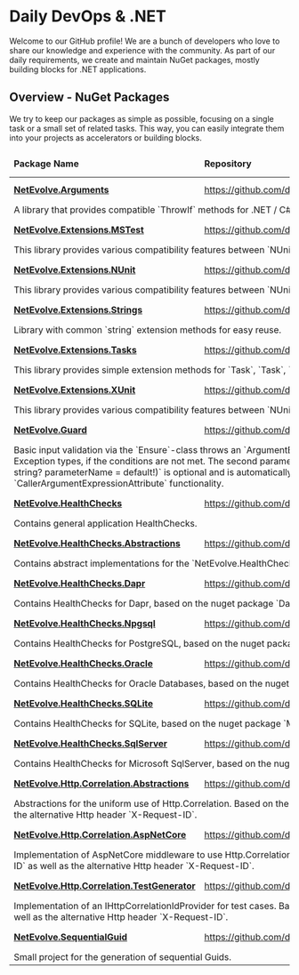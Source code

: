 # Daily DevOps & .NET

Welcome to our GitHub profile! We are a bunch of developers who love to share our knowledge and experience with the community. As part of our daily requirements, we create and maintain NuGet packages, mostly building blocks for .NET applications.

## Overview - NuGet Packages

We try to keep our packages as simple as possible, focusing on a single task or a small set of related tasks. This way, you can easily integrate them into your projects as accelerators or building blocks.

<!-- packages:start -->
<table>
  <thead>
    <tr>
      <td><b>Package Name</b></td>
      <td><b>Repository</b></td>
      <td><b>Current Version</b></td>
      <td><b>Downloads</b></td>
    </tr>
  </thead>
  <tbody>
    <tr>
      <td><a href="https://www.nuget.org/packages/NetEvolve.Arguments/"><b>NetEvolve.Arguments</b></a></td>
      <td><a href="https://github.com/dailydevops/arguments">https://github.com/dailydevops/arguments</a></td>
      <td><a href="https://www.nuget.org/packages/NetEvolve.Arguments/"><img src="https://img.shields.io/nuget/v/NetEvolve.Arguments?logo=nuget" alt="Nuget"></a></td>
      <td><a href="https://www.nuget.org/packages/NetEvolve.Arguments/"><img src="https://img.shields.io/nuget/dt/NetEvolve.Arguments?logo=nuget" alt="Nuget"></a></td>
    </tr>
    <tr>
      <td colspan=4>A library that provides compatible `ThrowIf` methods for .NET / C# for older runtimes.</td>
    </tr>
    <tr>
      <td><a href="https://www.nuget.org/packages/NetEvolve.Extensions.MSTest/"><b>NetEvolve.Extensions.MSTest</b></a></td>
      <td><a href="https://github.com/dailydevops/extensions.test">https://github.com/dailydevops/extensions.test</a></td>
      <td><a href="https://www.nuget.org/packages/NetEvolve.Extensions.MSTest/"><img src="https://img.shields.io/nuget/v/NetEvolve.Extensions.MSTest?logo=nuget" alt="Nuget"></a></td>
      <td><a href="https://www.nuget.org/packages/NetEvolve.Extensions.MSTest/"><img src="https://img.shields.io/nuget/dt/NetEvolve.Extensions.MSTest?logo=nuget" alt="Nuget"></a></td>
    </tr>
    <tr>
      <td colspan=4>This library provides various compatibility features between `NUnit`, `XUnit` and `MSTest`.</td>
    </tr>
    <tr>
      <td><a href="https://www.nuget.org/packages/NetEvolve.Extensions.NUnit/"><b>NetEvolve.Extensions.NUnit</b></a></td>
      <td><a href="https://github.com/dailydevops/extensions.test">https://github.com/dailydevops/extensions.test</a></td>
      <td><a href="https://www.nuget.org/packages/NetEvolve.Extensions.NUnit/"><img src="https://img.shields.io/nuget/v/NetEvolve.Extensions.NUnit?logo=nuget" alt="Nuget"></a></td>
      <td><a href="https://www.nuget.org/packages/NetEvolve.Extensions.NUnit/"><img src="https://img.shields.io/nuget/dt/NetEvolve.Extensions.NUnit?logo=nuget" alt="Nuget"></a></td>
    </tr>
    <tr>
      <td colspan=4>This library provides various compatibility features between `NUnit`, `XUnit` and `MSTest`.</td>
    </tr>
    <tr>
      <td><a href="https://www.nuget.org/packages/NetEvolve.Extensions.Strings/"><b>NetEvolve.Extensions.Strings</b></a></td>
      <td><a href="https://github.com/dailydevops/extensions.strings">https://github.com/dailydevops/extensions.strings</a></td>
      <td><a href="https://www.nuget.org/packages/NetEvolve.Extensions.Strings/"><img src="https://img.shields.io/nuget/v/NetEvolve.Extensions.Strings?logo=nuget" alt="Nuget"></a></td>
      <td><a href="https://www.nuget.org/packages/NetEvolve.Extensions.Strings/"><img src="https://img.shields.io/nuget/dt/NetEvolve.Extensions.Strings?logo=nuget" alt="Nuget"></a></td>
    </tr>
    <tr>
      <td colspan=4>Library with common `string` extension methods for easy reuse.</td>
    </tr>
    <tr>
      <td><a href="https://www.nuget.org/packages/NetEvolve.Extensions.Tasks/"><b>NetEvolve.Extensions.Tasks</b></a></td>
      <td><a href="https://github.com/dailydevops/extensions.test">https://github.com/dailydevops/extensions.test</a></td>
      <td><a href="https://www.nuget.org/packages/NetEvolve.Extensions.Tasks/"><img src="https://img.shields.io/nuget/v/NetEvolve.Extensions.Tasks?logo=nuget" alt="Nuget"></a></td>
      <td><a href="https://www.nuget.org/packages/NetEvolve.Extensions.Tasks/"><img src="https://img.shields.io/nuget/dt/NetEvolve.Extensions.Tasks?logo=nuget" alt="Nuget"></a></td>
    </tr>
    <tr>
      <td colspan=4>This library provides simple extension methods for `Task`, `Task<T>`, `ValueTask` and `ValueTask<T>`.</td>
    </tr>
    <tr>
      <td><a href="https://www.nuget.org/packages/NetEvolve.Extensions.XUnit/"><b>NetEvolve.Extensions.XUnit</b></a></td>
      <td><a href="https://github.com/dailydevops/extensions.test">https://github.com/dailydevops/extensions.test</a></td>
      <td><a href="https://www.nuget.org/packages/NetEvolve.Extensions.XUnit/"><img src="https://img.shields.io/nuget/v/NetEvolve.Extensions.XUnit?logo=nuget" alt="Nuget"></a></td>
      <td><a href="https://www.nuget.org/packages/NetEvolve.Extensions.XUnit/"><img src="https://img.shields.io/nuget/dt/NetEvolve.Extensions.XUnit?logo=nuget" alt="Nuget"></a></td>
    </tr>
    <tr>
      <td colspan=4>This library provides various compatibility features between `NUnit`, `XUnit` and `MSTest`.</td>
    </tr>
    <tr>
      <td><a href="https://www.nuget.org/packages/NetEvolve.Guard/"><b>NetEvolve.Guard</b></a></td>
      <td><a href="https://github.com/dailydevops/guard">https://github.com/dailydevops/guard</a></td>
      <td><a href="https://www.nuget.org/packages/NetEvolve.Guard/"><img src="https://img.shields.io/nuget/v/NetEvolve.Guard?logo=nuget" alt="Nuget"></a></td>
      <td><a href="https://www.nuget.org/packages/NetEvolve.Guard/"><img src="https://img.shields.io/nuget/dt/NetEvolve.Guard?logo=nuget" alt="Nuget"></a></td>
    </tr>
    <tr>
      <td colspan=4>Basic input validation via the `Ensure`-class throws an `ArgumentException`, `ArgumentNullException` or other Exception types, if the conditions are not met.
      The second parameter `parameterName` from `Ensure.That(T value, string? parameterName = default!)` is optional and is automatically populated by .NET, based
      on the `CallerArgumentExpressionAttribute` functionality.</td>
    </tr>
    <tr>
      <td><a href="https://www.nuget.org/packages/NetEvolve.HealthChecks/"><b>NetEvolve.HealthChecks</b></a></td>
      <td><a href="https://github.com/dailydevops/healthchecks">https://github.com/dailydevops/healthchecks</a></td>
      <td><a href="https://www.nuget.org/packages/NetEvolve.HealthChecks/"><img src="https://img.shields.io/nuget/v/NetEvolve.HealthChecks?logo=nuget" alt="Nuget"></a></td>
      <td><a href="https://www.nuget.org/packages/NetEvolve.HealthChecks/"><img src="https://img.shields.io/nuget/dt/NetEvolve.HealthChecks?logo=nuget" alt="Nuget"></a></td>
    </tr>
    <tr>
      <td colspan=4>Contains general application HealthChecks.</td>
    </tr>
    <tr>
      <td><a href="https://www.nuget.org/packages/NetEvolve.HealthChecks.Abstractions/"><b>NetEvolve.HealthChecks.Abstractions</b></a></td>
      <td><a href="https://github.com/dailydevops/healthchecks">https://github.com/dailydevops/healthchecks</a></td>
      <td><a href="https://www.nuget.org/packages/NetEvolve.HealthChecks.Abstractions/"><img src="https://img.shields.io/nuget/v/NetEvolve.HealthChecks.Abstractions?logo=nuget" alt="Nuget"></a></td>
      <td><a href="https://www.nuget.org/packages/NetEvolve.HealthChecks.Abstractions/"><img src="https://img.shields.io/nuget/dt/NetEvolve.HealthChecks.Abstractions?logo=nuget" alt="Nuget"></a></td>
    </tr>
    <tr>
      <td colspan=4>Contains abstract implementations for the `NetEvolve.HealthChecks`.</td>
    </tr>
    <tr>
      <td><a href="https://www.nuget.org/packages/NetEvolve.HealthChecks.Dapr/"><b>NetEvolve.HealthChecks.Dapr</b></a></td>
      <td><a href="https://github.com/dailydevops/healthchecks">https://github.com/dailydevops/healthchecks</a></td>
      <td><a href="https://www.nuget.org/packages/NetEvolve.HealthChecks.Dapr/"><img src="https://img.shields.io/nuget/v/NetEvolve.HealthChecks.Dapr?logo=nuget" alt="Nuget"></a></td>
      <td><a href="https://www.nuget.org/packages/NetEvolve.HealthChecks.Dapr/"><img src="https://img.shields.io/nuget/dt/NetEvolve.HealthChecks.Dapr?logo=nuget" alt="Nuget"></a></td>
    </tr>
    <tr>
      <td colspan=4>Contains HealthChecks for Dapr, based on the nuget package `Dapr.Client`.</td>
    </tr>
    <tr>
      <td><a href="https://www.nuget.org/packages/NetEvolve.HealthChecks.Npgsql/"><b>NetEvolve.HealthChecks.Npgsql</b></a></td>
      <td><a href="https://github.com/dailydevops/healthchecks">https://github.com/dailydevops/healthchecks</a></td>
      <td><a href="https://www.nuget.org/packages/NetEvolve.HealthChecks.Npgsql/"><img src="https://img.shields.io/nuget/v/NetEvolve.HealthChecks.Npgsql?logo=nuget" alt="Nuget"></a></td>
      <td><a href="https://www.nuget.org/packages/NetEvolve.HealthChecks.Npgsql/"><img src="https://img.shields.io/nuget/dt/NetEvolve.HealthChecks.Npgsql?logo=nuget" alt="Nuget"></a></td>
    </tr>
    <tr>
      <td colspan=4>Contains HealthChecks for PostgreSQL, based on the nuget package `Npgsql`.</td>
    </tr>
    <tr>
      <td><a href="https://www.nuget.org/packages/NetEvolve.HealthChecks.Oracle/"><b>NetEvolve.HealthChecks.Oracle</b></a></td>
      <td><a href="https://github.com/dailydevops/healthchecks">https://github.com/dailydevops/healthchecks</a></td>
      <td><a href="https://www.nuget.org/packages/NetEvolve.HealthChecks.Oracle/"><img src="https://img.shields.io/nuget/v/NetEvolve.HealthChecks.Oracle?logo=nuget" alt="Nuget"></a></td>
      <td><a href="https://www.nuget.org/packages/NetEvolve.HealthChecks.Oracle/"><img src="https://img.shields.io/nuget/dt/NetEvolve.HealthChecks.Oracle?logo=nuget" alt="Nuget"></a></td>
    </tr>
    <tr>
      <td colspan=4>Contains HealthChecks for Oracle Databases, based on the nuget package `Oracle.ManagedDataAccess.Core`.</td>
    </tr>
    <tr>
      <td><a href="https://www.nuget.org/packages/NetEvolve.HealthChecks.SQLite/"><b>NetEvolve.HealthChecks.SQLite</b></a></td>
      <td><a href="https://github.com/dailydevops/healthchecks">https://github.com/dailydevops/healthchecks</a></td>
      <td><a href="https://www.nuget.org/packages/NetEvolve.HealthChecks.SQLite/"><img src="https://img.shields.io/nuget/v/NetEvolve.HealthChecks.SQLite?logo=nuget" alt="Nuget"></a></td>
      <td><a href="https://www.nuget.org/packages/NetEvolve.HealthChecks.SQLite/"><img src="https://img.shields.io/nuget/dt/NetEvolve.HealthChecks.SQLite?logo=nuget" alt="Nuget"></a></td>
    </tr>
    <tr>
      <td colspan=4>Contains HealthChecks for SQLite, based on the nuget package `Microsoft.Data.Sqlite`.</td>
    </tr>
    <tr>
      <td><a href="https://www.nuget.org/packages/NetEvolve.HealthChecks.SqlServer/"><b>NetEvolve.HealthChecks.SqlServer</b></a></td>
      <td><a href="https://github.com/dailydevops/healthchecks">https://github.com/dailydevops/healthchecks</a></td>
      <td><a href="https://www.nuget.org/packages/NetEvolve.HealthChecks.SqlServer/"><img src="https://img.shields.io/nuget/v/NetEvolve.HealthChecks.SqlServer?logo=nuget" alt="Nuget"></a></td>
      <td><a href="https://www.nuget.org/packages/NetEvolve.HealthChecks.SqlServer/"><img src="https://img.shields.io/nuget/dt/NetEvolve.HealthChecks.SqlServer?logo=nuget" alt="Nuget"></a></td>
    </tr>
    <tr>
      <td colspan=4>Contains HealthChecks for Microsoft SqlServer, based on the nuget package `Microsoft.Data.SqlClient`.</td>
    </tr>
    <tr>
      <td><a href="https://www.nuget.org/packages/NetEvolve.Http.Correlation.Abstractions/"><b>NetEvolve.Http.Correlation.Abstractions</b></a></td>
      <td><a href="https://github.com/dailydevops/http.correlation">https://github.com/dailydevops/http.correlation</a></td>
      <td><a href="https://www.nuget.org/packages/NetEvolve.Http.Correlation.Abstractions/"><img src="https://img.shields.io/nuget/v/NetEvolve.Http.Correlation.Abstractions?logo=nuget" alt="Nuget"></a></td>
      <td><a href="https://www.nuget.org/packages/NetEvolve.Http.Correlation.Abstractions/"><img src="https://img.shields.io/nuget/dt/NetEvolve.Http.Correlation.Abstractions?logo=nuget" alt="Nuget"></a></td>
    </tr>
    <tr>
      <td colspan=4>Abstractions for the uniform use of Http.Correlation. Based on the primary Http header `X-Correlation-ID` as well as the alternative Http header `X-Request-ID`.</td>
    </tr>
    <tr>
      <td><a href="https://www.nuget.org/packages/NetEvolve.Http.Correlation.AspNetCore/"><b>NetEvolve.Http.Correlation.AspNetCore</b></a></td>
      <td><a href="https://github.com/dailydevops/http.correlation">https://github.com/dailydevops/http.correlation</a></td>
      <td><a href="https://www.nuget.org/packages/NetEvolve.Http.Correlation.AspNetCore/"><img src="https://img.shields.io/nuget/v/NetEvolve.Http.Correlation.AspNetCore?logo=nuget" alt="Nuget"></a></td>
      <td><a href="https://www.nuget.org/packages/NetEvolve.Http.Correlation.AspNetCore/"><img src="https://img.shields.io/nuget/dt/NetEvolve.Http.Correlation.AspNetCore?logo=nuget" alt="Nuget"></a></td>
    </tr>
    <tr>
      <td colspan=4>Implementation of AspNetCore middleware to use Http.Correlation. Based on the primary Http header `X-Correlation-ID` as well as the alternative Http header `X-Request-ID`.</td>
    </tr>
    <tr>
      <td><a href="https://www.nuget.org/packages/NetEvolve.Http.Correlation.TestGenerator/"><b>NetEvolve.Http.Correlation.TestGenerator</b></a></td>
      <td><a href="https://github.com/dailydevops/http.correlation">https://github.com/dailydevops/http.correlation</a></td>
      <td><a href="https://www.nuget.org/packages/NetEvolve.Http.Correlation.TestGenerator/"><img src="https://img.shields.io/nuget/v/NetEvolve.Http.Correlation.TestGenerator?logo=nuget" alt="Nuget"></a></td>
      <td><a href="https://www.nuget.org/packages/NetEvolve.Http.Correlation.TestGenerator/"><img src="https://img.shields.io/nuget/dt/NetEvolve.Http.Correlation.TestGenerator?logo=nuget" alt="Nuget"></a></td>
    </tr>
    <tr>
      <td colspan=4>Implementation of an IHttpCorrelationIdProvider for test cases. Based on the primary Http header `X-Correlation-ID` as well as the alternative Http header `X-Request-ID`.</td>
    </tr>
    <tr>
      <td><a href="https://www.nuget.org/packages/NetEvolve.SequentialGuid/"><b>NetEvolve.SequentialGuid</b></a></td>
      <td><a href="https://github.com/dailydevops/sequentialguid">https://github.com/dailydevops/sequentialguid</a></td>
      <td><a href="https://www.nuget.org/packages/NetEvolve.SequentialGuid/"><img src="https://img.shields.io/nuget/v/NetEvolve.SequentialGuid?logo=nuget" alt="Nuget"></a></td>
      <td><a href="https://www.nuget.org/packages/NetEvolve.SequentialGuid/"><img src="https://img.shields.io/nuget/dt/NetEvolve.SequentialGuid?logo=nuget" alt="Nuget"></a></td>
    </tr>
    <tr>
      <td colspan=4>Small project for the generation of sequential Guids.</td>
    </tr>
  </tbody>
</table>
<!-- packages:end -->